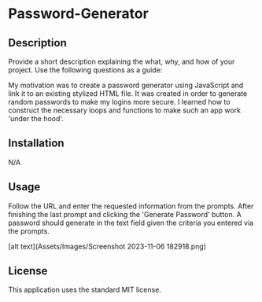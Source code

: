 # Password-Generator

## Description

Provide a short description explaining the what, why, and how of your project. Use the following questions as a guide:

My motivation was to create a password generator using JavaScript and link it to an existing stylized HTML file. It was created in order to generate random passwords to make my logins more secure. I learned how to construct the necessary loops and functions to make such an app work 'under the hood'.

## Installation

N/A

## Usage

Follow the URL and enter the requested information from the prompts. After finishing the last prompt and clicking the 'Generate Password' button. A password should generate in the text field given the criteria you entered via the prompts.

[alt text](Assets/Images/Screenshot 2023-11-06 182918.png)

## License

This application uses the standard MIT license.
